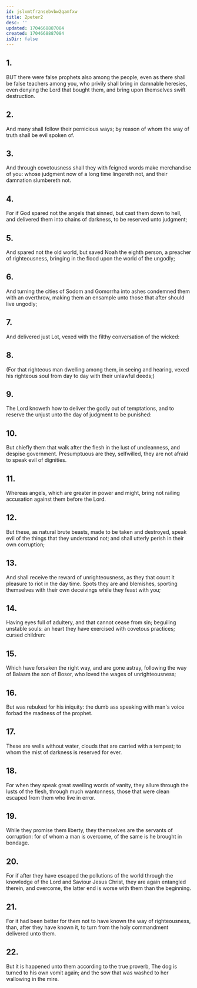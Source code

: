 ```yaml
---
id: jslxmtfrznsebvbw2qamfxw
title: 2peter2
desc: ''
updated: 1704668887084
created: 1704668887084
isDir: false
---
```

## 1.
BUT there were false prophets also among the people, even as there shall be false teachers among you, who privily shall bring in damnable heresies, even denying the Lord that bought them, and bring upon themselves swift destruction.
## 2.
And many shall follow their pernicious ways; by reason of whom the way of truth shall be evil spoken of.
## 3.
And through covetousness shall they with feigned words make merchandise of you: whose judgment now of a long time lingereth not, and their damnation slumbereth not.
## 4.
For if God spared not the angels that sinned, but cast them down to hell, and delivered them into chains of darkness, to be reserved unto judgment;
## 5.
And spared not the old world, but saved Noah the eighth person, a preacher of righteousness, bringing in the flood upon the world of the ungodly;
## 6.
And turning the cities of Sodom and Gomorrha into ashes condemned them with an overthrow, making them an ensample unto those that after should live ungodly;
## 7.
And delivered just Lot, vexed with the filthy conversation of the wicked:
## 8.
(For that righteous man dwelling among them, in seeing and hearing, vexed his righteous soul from day to day with their unlawful deeds;)
## 9.
The Lord knoweth how to deliver the godly out of temptations, and to reserve the unjust unto the day of judgment to be punished:
## 10.
But chiefly them that walk after the flesh in the lust of uncleanness, and despise government. Presumptuous are they, selfwilled, they are not afraid to speak evil of dignities.
## 11.
Whereas angels, which are greater in power and might, bring not railing accusation against them before the Lord.
## 12.
But these, as natural brute beasts, made to be taken and destroyed, speak evil of the things that they understand not; and shall utterly perish in their own corruption;
## 13.
And shall receive the reward of unrighteousness, as they that count it pleasure to riot in the day time. Spots they are and blemishes, sporting themselves with their own deceivings while they feast with you;
## 14.
Having eyes full of adultery, and that cannot cease from sin; beguiling unstable souls: an heart they have exercised with covetous practices; cursed children:
## 15.
Which have forsaken the right way, and are gone astray, following the way of Balaam the son of Bosor, who loved the wages of unrighteousness;
## 16.
But was rebuked for his iniquity: the dumb ass speaking with man's voice forbad the madness of the prophet.
## 17.
These are wells without water, clouds that are carried with a tempest; to whom the mist of darkness is reserved for ever.
## 18.
For when they speak great swelling words of vanity, they allure through the lusts of the flesh, through much wantonness, those that were clean escaped from them who live in error.
## 19.
While they promise them liberty, they themselves are the servants of corruption: for of whom a man is overcome, of the same is he brought in bondage.
## 20.
For if after they have escaped the pollutions of the world through the knowledge of the Lord and Saviour Jesus Christ, they are again entangled therein, and overcome, the latter end is worse with them than the beginning.
## 21.
For it had been better for them not to have known the way of righteousness, than, after they have known it, to turn from the holy commandment delivered unto them.
## 22.
But it is happened unto them according to the true proverb, The dog is turned to his own vomit again; and the sow that was washed to her wallowing in the mire.
